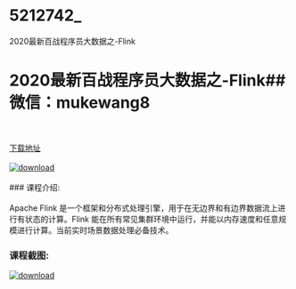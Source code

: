 # 5212742_
2020最新百战程序员大数据之-Flink
# 2020最新百战程序员大数据之-Flink## 微信：mukewang8
<br/></br>[下载地址](http://www.36tz.cn/article/5212742 "下载地址")
<br/></br>[![download](http://36tz.cn/muke_img/2020_05_2-15-300x221.png "下载地址")](http://www.36tz.cn/article/5212742 "下载地址")
<br/></br>### 课程介绍:<br/></br>Apache Flink 是一个框架和分布式处理引擎，用于在无边界和有边界数据流上进行有状态的计算。Flink 能在所有常见集群环境中运行，并能以内存速度和任意规模进行计算。当前实时场景数据处理必备技术。

### 课程截图:
[![download](http://36tz.cn/muke_img/2020_05_1-15.png "下载地址")](http://www.36tz.cn/article/5212742 "下载地址")
